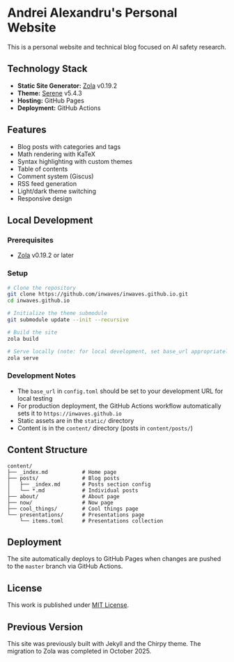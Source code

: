 # Andrei Alexandru's Personal Website

This is a personal website and technical blog focused on AI safety research.

## Technology Stack

- **Static Site Generator:** [Zola](https://www.getzola.org/) v0.19.2
- **Theme:** [Serene](https://github.com/isunjn/serene) v5.4.3
- **Hosting:** GitHub Pages
- **Deployment:** GitHub Actions

## Features

- Blog posts with categories and tags
- Math rendering with KaTeX
- Syntax highlighting with custom themes
- Table of contents
- Comment system (Giscus)
- RSS feed generation
- Light/dark theme switching
- Responsive design

## Local Development

### Prerequisites

- [Zola](https://www.getzola.org/documentation/getting-started/installation/) v0.19.2 or later

### Setup

```bash
# Clone the repository
git clone https://github.com/inwaves/inwaves.github.io.git
cd inwaves.github.io

# Initialize the theme submodule
git submodule update --init --recursive

# Build the site
zola build

# Serve locally (note: for local development, set base_url appropriately)
zola serve
```

### Development Notes

- The `base_url` in `config.toml` should be set to your development URL for local testing
- For production deployment, the GitHub Actions workflow automatically sets it to `https://inwaves.github.io`
- Static assets are in the `static/` directory
- Content is in the `content/` directory (posts in `content/posts/`)

## Content Structure

```
content/
├── _index.md           # Home page
├── posts/              # Blog posts
│   ├── _index.md       # Posts section config
│   └── *.md            # Individual posts
├── about/              # About page
├── now/                # Now page
├── cool_things/        # Cool things page
└── presentations/      # Presentations page
    └── items.toml      # Presentations collection
```

## Deployment

The site automatically deploys to GitHub Pages when changes are pushed to the `master` branch via GitHub Actions.

## License

This work is published under [MIT License](LICENSE).

## Previous Version

This site was previously built with Jekyll and the Chirpy theme. The migration to Zola was completed in October 2025.